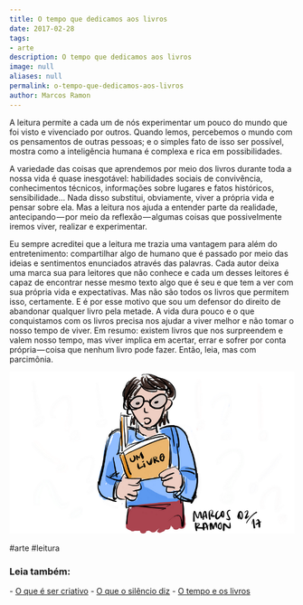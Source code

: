 ```yaml
---
title: O tempo que dedicamos aos livros
date: 2017-02-28
tags:
- arte
description: O tempo que dedicamos aos livros
image: null
aliases: null
permalink: o-tempo-que-dedicamos-aos-livros
author: Marcos Ramon
---
```

A leitura permite a cada um de nós experimentar um pouco do mundo que foi visto e vivenciado por outros. Quando lemos, percebemos o mundo com os pensamentos de outras pessoas; e o simples fato de isso ser possível, mostra como a inteligência humana é complexa e rica em possibilidades.

A variedade das coisas que aprendemos por meio dos livros durante toda a nossa vida é quase inesgotável: habilidades sociais de convivência, conhecimentos técnicos, informações sobre lugares e fatos históricos, sensibilidade... Nada disso substitui, obviamente, viver a própria vida e pensar sobre ela. Mas a leitura nos ajuda a entender parte da realidade, antecipando — por meio da reflexão — algumas coisas que possivelmente iremos viver, realizar e experimentar.

Eu sempre acreditei que a leitura me trazia uma vantagem para além do entretenimento: compartilhar algo de humano que é passado por meio das ideias e sentimentos enunciados através das palavras. Cada autor deixa uma marca sua para leitores que não conhece e cada um desses leitores é capaz de encontrar nesse mesmo texto algo que é seu e que tem a ver com sua própria vida e expectativas. Mas não são todos os livros que permitem isso, certamente. E é por esse motivo que sou um defensor do direito de abandonar qualquer livro pela metade. A vida dura pouco e o que conquistamos com os livros precisa nos ajudar a viver melhor e não tomar o nosso tempo de viver. Em resumo: existem livros que nos surpreendem e valem nosso tempo, mas viver implica em acertar, errar e sofrer por conta própria — coisa que nenhum livro pode fazer. Então, leia, mas com parcimônia.

<img src="/assets/img/o-tempo-que-dedicamos-aos livros-medium.png">


#arte #leitura

<h3>Leia também:</h3>
- <a href="/o-que-e-ser-criativo">O que é ser criativo</a>
- <a href="/o-que-o-silencio-diz">O que o silêncio diz</a>
- <a href="/o-tempo-e-os-livros">O tempo e os livros</a>
